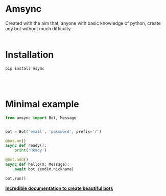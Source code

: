 Amsync
============

Created with the aim that, anyone with basic knowledge of python, create any bot without much difficulty
<br>
<br>

Installation
==========
```
pip install Asymc
```
<br>
<br>

Minimal example
==============

```py
from amsync import Bot, Message


bot = Bot('email', 'password', prefix='/')

@bot.on()
async def ready():
    print('Ready')

@bot.add()
async def hello(m: Message):
    await bot.send(m.nickname)

bot.run()
```
**[Incredible documentation to create beautiful bots](https://github.com/ellandor/Amsync/blob/main/docs/docs.md)**